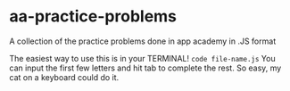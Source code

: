 # aa-practice-problems
A collection of the practice problems done in app academy in .JS format

The easiest way to use this is in your TERMINAL! 
`code file-name.js`
You can input the first few letters and hit tab to complete the rest. 
So easy, my cat on a keyboard could do it.
